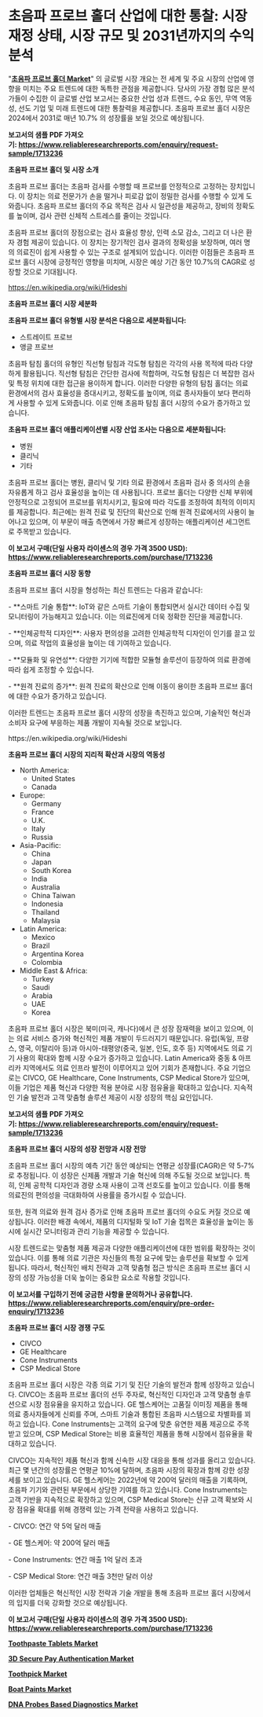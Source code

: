 <p><h1>초음파 프로브 홀더 산업에 대한 통찰: 시장 재정 상태, 시장 규모 및 2031년까지의 수익 분석</h1></p><p>"<strong><a href="https://www.reliableresearchreports.com/ultrasound-probe-holder-r1713236?utm_campaign=105&utm_medium=7&utm_source=Github&utm_content=ia&utm_term=14112024&utm_id=ultrasound-probe-holder">초음파 프로브 홀더 Market</a></strong>" 의 글로벌 시장 개요는 전 세계 및 주요 시장의 산업에 영향을 미치는 주요 트렌드에 대한 독특한 관점을 제공합니다. 당사의 가장 경험 많은 분석가들이 수집한 이 글로벌 산업 보고서는 중요한 산업 성과 트렌드, 수요 동인, 무역 역동성, 선도 기업 및 미래 트렌드에 대한 통찰력을 제공합니다. 초음파 프로브 홀더 시장은 2024에서 2031로 매년 10.7% 의 성장률을 보일 것으로 예상됩니다.</p>
<p><strong>보고서의 샘플 PDF 가져오기:&nbsp;<a href="https://www.reliableresearchreports.com/enquiry/request-sample/1713236?utm_campaign=105&utm_medium=7&utm_source=Github&utm_content=ia&utm_term=14112024&utm_id=ultrasound-probe-holder">https://www.reliableresearchreports.com/enquiry/request-sample/1713236</a></strong></p>
<p><strong>초음파 프로브 홀더 및 시장 소개</strong></p>
<p><p>초음파 프로브 홀더는 초음파 검사를 수행할 때 프로브를 안정적으로 고정하는 장치입니다. 이 장치는 의료 전문가가 손을 떨거나 피로감 없이 정밀한 검사를 수행할 수 있게 도와줍니다. 초음파 프로브 홀더의 주요 목적은 검사 시 일관성을 제공하고, 장비의 정확도를 높이며, 검사 관련 신체적 스트레스를 줄이는 것입니다.</p><p>초음파 프로브 홀더의 장점으로는 검사 효율성 향상, 인력 소모 감소, 그리고 더 나은 환자 경험 제공이 있습니다. 이 장치는 장기적인 검사 결과의 정확성을 보장하며, 여러 명의 의료진이 쉽게 사용할 수 있는 구조로 설계되어 있습니다. 이러한 이점들은 초음파 프로브 홀더 시장에 긍정적인 영향을 미치며, 시장은 예상 기간 동안 10.7%의 CAGR로 성장할 것으로 기대됩니다.</p></p>
<p><a href="https://en.wikipedia.org/wiki/Hideshi?utm_campaign=105&utm_medium=7&utm_source=Github&utm_content=ia&utm_term=14112024&utm_id=ultrasound-probe-holder">https://en.wikipedia.org/wiki/Hideshi</a></p>
<p><strong>초음파 프로브 홀더 시장 세분화</strong></p>
<p><strong>초음파 프로브 홀더 유형별 시장 분석은 다음으로 세분화됩니다:</strong></p>
<p><ul><li>스트레이트 프로브</li><li>앵글 프로브</li></ul></p>
<p><p>초음파 탐침 홀더의 유형인 직선형 탐침과 각도형 탐침은 각각의 사용 목적에 따라 다양하게 활용됩니다. 직선형 탐침은 간단한 검사에 적합하며, 각도형 탐침은 더 복잡한 검사 및 특정 위치에 대한 접근을 용이하게 합니다. 이러한 다양한 유형의 탐침 홀더는 의료 환경에서의 검사 효율성을 증대시키고, 정확도를 높이며, 의료 종사자들이 보다 편리하게 사용할 수 있게 도와줍니다. 이로 인해 초음파 탐침 홀더 시장의 수요가 증가하고 있습니다.</p></p>
<p><strong>초음파 프로브 홀더 애플리케이션별 시장 산업 조사는 다음으로 세분화됩니다:</strong></p>
<p><ul><li>병원</li><li>클리닉</li><li>기타</li></ul></p>
<p><p>초음파 프로브 홀더는 병원, 클리닉 및 기타 의료 환경에서 초음파 검사 중 의사의 손을 자유롭게 하고 검사 효율성을 높이는 데 사용됩니다. 프로브 홀더는 다양한 신체 부위에 안정적으로 고정되어 프로브를 위치시키고, 필요에 따라 각도를 조정하여 최적의 이미지를 제공합니다. 최근에는 원격 진료 및 진단의 확산으로 인해 원격 진료에서의 사용이 늘어나고 있으며, 이 부문이 매출 측면에서 가장 빠르게 성장하는 애플리케이션 세그먼트로 주목받고 있습니다.</p></p>
<p><strong>이 보고서 구매(단일 사용자 라이센스의 경우 가격 3500 USD): <a href="https://www.reliableresearchreports.com/purchase/1713236?utm_campaign=105&utm_medium=7&utm_source=Github&utm_content=ia&utm_term=14112024&utm_id=ultrasound-probe-holder">https://www.reliableresearchreports.com/purchase/1713236</a></strong></p>
<p><strong>초음파 프로브 홀더 시장 동향</strong></p>
<p><p>초음파 프로브 홀더 시장을 형성하는 최신 트렌드는 다음과 같습니다:</p><p>- **스마트 기술 통합**: IoT와 같은 스마트 기술이 통합되면서 실시간 데이터 수집 및 모니터링이 가능해지고 있습니다. 이는 의료진에게 더욱 정확한 진단을 제공합니다.</p><p>- **인체공학적 디자인**: 사용자 편의성을 고려한 인체공학적 디자인이 인기를 끌고 있으며, 의료 작업의 효율성을 높이는 데 기여하고 있습니다.</p><p>- **모듈화 및 유연성**: 다양한 기기에 적합한 모듈형 솔루션이 등장하여 의료 환경에 따라 쉽게 조정할 수 있습니다.</p><p>- **원격 진료의 증가**: 원격 진료의 확산으로 인해 이동이 용이한 초음파 프로브 홀더에 대한 수요가 증가하고 있습니다.</p><p>이러한 트렌드는 초음파 프로브 홀더 시장의 성장을 촉진하고 있으며, 기술적인 혁신과 소비자 요구에 부응하는 제품 개발이 지속될 것으로 보입니다.</p></p>
<p>https://en.wikipedia.org/wiki/Hideshi</p>
<p><strong>초음파 프로브 홀더 시장의 지리적 확산과 시장의 역동성</strong></p>
<p><ul>
    <li>
        North America:
        <ul>
            <li>United States</li>
            <li>Canada</li>
        </ul>
    </li>
    <li>
        Europe:
        <ul>
            <li>Germany</li>
            <li>France</li>
            <li>U.K.</li>
            <li>Italy</li>
            <li>Russia</li>
        </ul>
    </li>
    <li>
        Asia-Pacific:
        <ul>
            <li>China</li>
            <li>Japan</li>
            <li>South Korea</li>
            <li>India</li>
            <li>Australia</li>
            <li>China Taiwan</li>
            <li>Indonesia</li>
            <li>Thailand</li>
            <li>Malaysia</li>
        </ul>
    </li>
    <li>
        Latin America:
        <ul>
            <li>Mexico</li>
            <li>Brazil</li>
            <li>Argentina Korea</li>
            <li>Colombia</li>
        </ul>
    </li>
    <li>
        Middle East & Africa:
        <ul>
            <li>Turkey</li>
            <li>Saudi</li>
            <li>Arabia</li>
            <li>UAE</li>
            <li>Korea</li>
        </ul>
    </li>
    </ul></p>
<p><p>초음파 프로브 홀더 시장은 북미(미국, 캐나다)에서 큰 성장 잠재력을 보이고 있으며, 이는 의료 서비스 증가와 혁신적인 제품 개발이 두드러지기 때문입니다. 유럽(독일, 프랑스, 영국, 이탈리아 등)과 아시아-태평양(중국, 일본, 인도, 호주 등) 지역에서도 의료 기기 사용의 확대와 함께 시장 수요가 증가하고 있습니다. Latin America와 중동 & 아프리카 지역에서도 의료 인프라 발전이 이루어지고 있어 기회가 존재합니다. 주요 기업으로는 CIVCO, GE Healthcare, Cone Instruments, CSP Medical Store가 있으며, 이들 기업은 제품 혁신과 다양한 적용 분야로 시장 점유율을 확대하고 있습니다. 지속적인 기술 발전과 고객 맞춤형 솔루션 제공이 시장 성장의 핵심 요인입니다.</p></p>
<p><strong>보고서의 샘플 PDF 가져오기:&nbsp;<a href="https://www.reliableresearchreports.com/enquiry/request-sample/1713236?utm_campaign=105&utm_medium=7&utm_source=Github&utm_content=ia&utm_term=14112024&utm_id=ultrasound-probe-holder">https://www.reliableresearchreports.com/enquiry/request-sample/1713236</a></strong></p>
<p><strong>초음파 프로브 홀더 시장의 성장 전망과 시장 전망</strong></p>
<p><p>초음파 프로브 홀더 시장의 예측 기간 동안 예상되는 연평균 성장률(CAGR)은 약 5-7%로 추정됩니다. 이 성장은 신제품 개발과 기술 혁신에 의해 주도될 것으로 보입니다. 특히, 인체 공학적 디자인과 경량 소재 사용이 고객 선호도를 높이고 있습니다. 이를 통해 의료진의 편의성을 극대화하여 사용률을 증가시킬 수 있습니다.</p><p>또한, 원격 의료와 원격 검사 증가로 인해 초음파 프로브 홀더의 수요도 커질 것으로 예상됩니다. 이러한 배경 속에서, 제품의 디지털화 및 IoT 기술 접목은 효율성을 높이는 동시에 실시간 모니터링과 관리 기능을 제공할 수 있습니다.</p><p>시장 트렌드로는 맞춤형 제품 제공과 다양한 애플리케이션에 대한 범위를 확장하는 것이 있습니다. 이를 통해 의료 기관은 자신들의 특정 요구에 맞는 솔루션을 확보할 수 있게 됩니다. 따라서, 혁신적인 배치 전략과 고객 맞춤형 접근 방식은 초음파 프로브 홀더 시장의 성장 가능성을 더욱 높이는 중요한 요소로 작용할 것입니다.</p></p>
<p><strong>이 보고서를 구입하기 전에 궁금한 사항을 문의하거나 공유합니다. <a href="https://www.reliableresearchreports.com/enquiry/pre-order-enquiry/1713236?utm_campaign=105&utm_medium=7&utm_source=Github&utm_content=ia&utm_term=14112024&utm_id=ultrasound-probe-holder">https://www.reliableresearchreports.com/enquiry/pre-order-enquiry/1713236</a></strong></p>
<p><strong>초음파 프로브 홀더 시장 경쟁 구도</strong></p>
<p><ul><li>CIVCO</li><li>GE Healthcare</li><li>Cone Instruments</li><li>CSP Medical Store</li></ul></p>
<p><p>초음파 프로브 홀더 시장은 각종 의료 기기 및 진단 기술의 발전과 함께 성장하고 있습니다. CIVCO는 초음파 프로브 홀더의 선두 주자로, 혁신적인 디자인과 고객 맞춤형 솔루션으로 시장 점유율을 유지하고 있습니다. GE 헬스케어는 고품질 이미징 제품을 통해 의료 종사자들에게 신뢰를 주며, 스마트 기술과 통합된 초음파 시스템으로 차별화를 꾀하고 있습니다. Cone Instruments는 고객의 요구에 맞춘 유연한 제품 제공으로 주목받고 있으며, CSP Medical Store는 비용 효율적인 제품을 통해 시장에서 점유율을 확대하고 있습니다.</p><p>CIVCO는 지속적인 제품 혁신과 함께 신속한 시장 대응을 통해 성과를 올리고 있습니다. 최근 몇 년간의 성장률은 연평균 10%에 달하며, 초음파 시장의 확장과 함께 강한 성장세를 보이고 있습니다. GE 헬스케어는 2022년에 약 200억 달러의 매출을 기록하며, 초음파 기기와 관련된 부문에서 상당한 기여를 하고 있습니다. Cone Instruments는 고객 기반을 지속적으로 확장하고 있으며, CSP Medical Store는 신규 고객 확보와 시장 점유율 확대를 위해 경쟁력 있는 가격 전략을 사용하고 있습니다.</p><p>- CIVCO: 연간 약 5억 달러 매출</p><p>- GE 헬스케어: 약 200억 달러 매출</p><p>- Cone Instruments: 연간 매출 1억 달러 초과</p><p>- CSP Medical Store: 연간 매출 3천만 달러 이상</p><p>이러한 업체들은 혁신적인 시장 전략과 기술 개발을 통해 초음파 프로브 홀더 시장에서의 입지를 더욱 강화할 것으로 예상됩니다.</p></p>
<p><strong>이 보고서 구매(단일 사용자 라이센스의 경우 가격 3500 USD): <a href="https://www.reliableresearchreports.com/purchase/1713236?utm_campaign=105&utm_medium=7&utm_source=Github&utm_content=ia&utm_term=14112024&utm_id=ultrasound-probe-holder">https://www.reliableresearchreports.com/purchase/1713236</a></strong></p>
<p><strong><p><a href="https://www.linkedin.com/pulse/investment-opportunities-toothpaste-tablets-sector-risk-mfktf?utm_campaign=105&utm_medium=7&utm_source=Github&utm_content=ia&utm_term=14112024&utm_id=ultrasound-probe-holder">Toothpaste Tablets Market</a></p><p><a href="https://issuu.com/reportprime-2/docs/3d-secure-pay-authentication-market_b34acb6418fab9?utm_campaign=105&utm_medium=7&utm_source=Github&utm_content=ia&utm_term=14112024&utm_id=ultrasound-probe-holder">3D Secure Pay Authentication Market</a></p><p><a href="https://www.linkedin.com/pulse/toothpick-market-size-status-forecast-2024-2031-firmotion-ixarf?utm_campaign=105&utm_medium=7&utm_source=Github&utm_content=ia&utm_term=14112024&utm_id=ultrasound-probe-holder">Toothpick Market</a></p><p><a href="https://github.com/arionmp/Market-Research-Report-List-5/blob/main/boat-paints-market.md?utm_campaign=105&utm_medium=7&utm_source=Github&utm_content=ia&utm_term=14112024&utm_id=ultrasound-probe-holder">Boat Paints Market</a></p><p><a href="https://issuu.com/reportprime-2/docs/dna-probes-based-diagnostics-market_aa811cca5f6a41?utm_campaign=105&utm_medium=7&utm_source=Github&utm_content=ia&utm_term=14112024&utm_id=ultrasound-probe-holder">DNA Probes Based Diagnostics Market</a></p></strong></p>
<p></p>